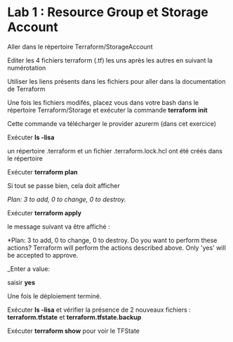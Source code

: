 # Lab 1 : Resource Group et Storage Account

Aller dans le répertoire Terraform/StorageAccount

Editer les 4 fichiers terraform (.tf) les uns après les autres en suivant la numérotation

Utiliser les liens présents dans les fichiers pour aller dans la documentation de Terraform

Une fois les fichiers modifés, placez vous dans votre bash dans le répertoire Terraform/Storage et exécuter la commande **terraform init** 

Cette commande va télécharger le provider azurerm (dans cet exercice)

Exécuter **ls -lisa**

un répertoire .terraform et un fichier .terraform.lock.hcl ont été créés dans le répertoire

Exécuter **terraform plan**

Si tout se passe bien, cela doit afficher

_Plan: 3 to add, 0 to change, 0 to destroy._ 

Exécuter **terraform apply** 

le message suivant va être affiché :

*Plan: 3 to add, 0 to change, 0 to destroy.
 Do you want to perform these actions?
  Terraform will perform the actions described above.
  Only 'yes' will be accepted to approve.

  _Enter a value:

  saisir **yes**

  Une fois le déploiement terminé. 

  Exécuter **ls -lisa** et vérifier la présence de 2 nouveaux fichiers : **terraform.tfstate** et **terraform.tfstate.backup**

  Exécuter **terraform show** pour voir le TFState
  